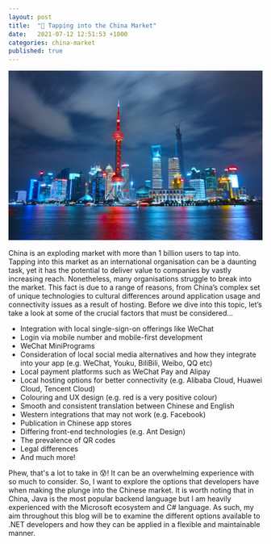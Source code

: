 ```yaml
---
layout: post
title:  "🧧 Tapping into the China Market"
date:   2021-07-12 12:51:53 +1000
categories: china-market
published: true
---
```


![Shanghai](/assets/images/shanghai.jpg)

China is an exploding market with more than 1 billion users to tap into. Tapping into this market as an international organisation can be a daunting task, yet it has the potential to deliver value to companies by vastly increasing reach. Nonetheless, many organisations struggle to break into the market. This fact is due to a range of reasons, from China’s complex set of unique technologies to cultural differences around application usage and connectivity issues as a result of hosting. Before we dive into this topic, let’s take a look at some of the crucial factors that must be considered…

* Integration with local single-sign-on offerings like WeChat
* Login via mobile number and mobile-first development
* WeChat MiniPrograms
* Consideration of local social media alternatives and how they integrate into your app (e.g. WeChat, Youku, BiliBili, Weibo, QQ etc)
* Local payment platforms such as WeChat Pay and Alipay
* Local hosting options for better connectivity (e.g. Alibaba Cloud, Huawei Cloud, Tencent Cloud)
* Colouring and UX design (e.g. red is a very positive colour)
* Smooth and consistent translation between Chinese and English
* Western integrations that may not work (e.g. Facebook)
* Publication in Chinese app stores
* Differing front-end technologies (e.g. Ant Design)
* The prevalence of QR codes
* Legal differences
* And much more!

Phew, that's a lot to take in 😰! It can be an overwhelming experience with so much to consider. So, I want to explore the options that developers have when making the plunge into the Chinese market. It is worth noting that in China, Java is the most popular backend language but I am heavily experienced with the Microsoft ecosystem and C# language. As such, my aim throughout this blog will be to examine the different options available to .NET developers and how they can be applied in a flexible and maintainable manner.

